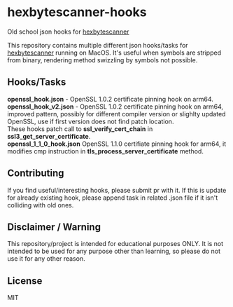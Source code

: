 # hexbytescanner-hooks
Old school json hooks for [hexbytescanner](https://github.com/karek314/hexbytescanner)

This repository contains multiple different json hooks/tasks for [hexbytescanner](https://github.com/karek314/hexbytescanner) running on MacOS. It's useful when symbols are stripped from binary, rendering method swizzling by symbols not possible.

## Hooks/Tasks

<b>openssl_hook.json</b> - OpenSSL 1.0.2 certificate pinning hook on arm64.<br>
<b>openssl_hook_v2.json</b> - OpenSSL 1.0.2 certificate pinning hook on arm64, improved pattern, possibly for different compiler version or slighlty updated OpenSSL, use if first version does not find patch location.<br>
These hooks patch call to <b>ssl_verify_cert_chain</b> in <b>ssl3_get_server_certificate</b>.<br>
<b>openssl_1_1_0_hook.json</b> OpenSSL 1.1.0 certifiate pinning hook for arm64, it modifies cmp instruction in <b>tls_process_server_certificate</b> method.


## Contributing
If you find useful/interesting hooks, please submit pr with it. If this is update for already existing hook, please append task in related .json file if it isn't colliding with old ones.


## Disclaimer / Warning
This repository/project is intended for educational purposes ONLY. It is not intended to be used for any purpose other than learning, so please do not use it for any other reason.

## License
MIT
